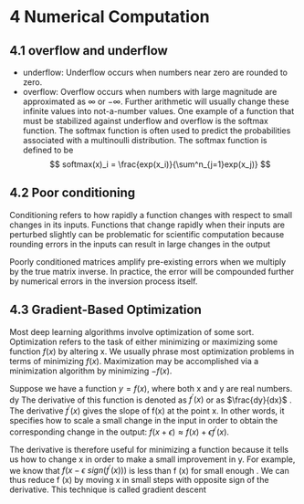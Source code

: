 # 4 Numerical Computation
## 4.1 overflow and underflow
+ underflow: Underflow occurs when numbers near zero are rounded to zero.
+ overflow: Overflow occurs when numbers with large magnitude are approximated as ∞ or −∞. Further arithmetic will usually change these infinite values into not-a-number values.
One example of a function that must be stabilized against underflow and overflow is the softmax function. The softmax function is often used to predict the probabilities associated with a multinoulli distribution. The softmax function is defined to be
$$ softmax(x)_i = \frac{exp(x_i)}{\sum^n_{j=1}exp(x_j)} $$

## 4.2 Poor conditioning 
Conditioning refers to how rapidly a function changes with respect to small changes in its inputs. Functions that change rapidly when their inputs are perturbed slightly can be problematic for scientific computation because rounding errors in the inputs can result in large changes in the output

Poorly conditioned matrices amplify pre-existing errors when we multiply by the true matrix inverse. In practice, the error will be compounded further by numerical errors in the inversion process itself.

## 4.3 Gradient-Based Optimization
Most deep learning algorithms involve optimization of some sort. Optimization refers to the task of either minimizing or maximizing some function $f(x)$ by altering x. We usually phrase most optimization problems in terms of minimizing $f(x)$. Maximization may be accomplished via a minimization algorithm by minimizing $-f(x)$.

Suppose we have a function $y = f(x)$, where both x and y are real numbers. dy The derivative of this function is denoted as $f^{'}(x)$ or as $\frac{dy}{dx}$ . The derivative $f^{'}(x)$ gives the slope of f(x) at the point x. In other words, it specifies how to scale a small change in the input in order to obtain the corresponding change in the output: $f(x + \epsilon) ≈ f(x) + \epsilon f^{'}(x)$.

The derivative is therefore useful for minimizing a function because it tells us how to change x in order to make a small improvement in y. For example, we know that $f(x - \epsilon\ sign(f^{'}(x)))$ is less than f (x) for small enough . We can thus reduce f (x) by moving x in small steps with opposite sign of the derivative. This technique is called gradient descent